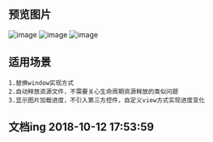 ##
## 预览图片
![image](https://github.com/153437803/PhotoView/blob/master/Screenrecorder-2017-11-21-21-40-47-458_20171121214225.gif ) 
![image](https://github.com/153437803/PhotoView/blob/master/Screenrecorder-2017-12-24-20-59-09-590_20171224205953.gif ) 
![image](https://github.com/153437803/PhotoView/blob/master/Screenrecorder-2017-12-24-20-59-24-806_20171224205930.gif ) 

##
## 适用场景
```
1.替换window实现方式
2.自动释放资源文件，不需要关心生命周期资源释放的类似问题
3.显示图片加载进度，不引入第三方控件，自定义view方式实现进度变化
```

## 
## 文档ing 2018-10-12 17:53:59
